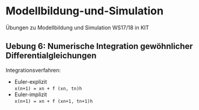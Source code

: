 # Modellbildung-und-Simulation
Übungen zu Modellbildung und Simulation WS17/18 in KIT

## Uebung 6: Numerische Integration gewöhnlicher Differentialgleichungen
Integrationsverfahren:
  * Euler-explizit  
    `x(n+1) = xn + f (xn, tn)h`
  * Euler-implizit  
    `x(n+1) = xn + f (xn+1, tn+1)h`
